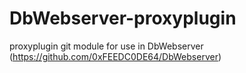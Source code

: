 # DbWebserver-proxyplugin
proxyplugin git module for use in DbWebserver (https://github.com/0xFEEDC0DE64/DbWebserver)
